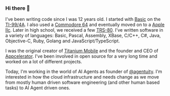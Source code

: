 ### Hi there 👋

I've been writing code since I was 12 years old. I started with [Basic](https://en.wikipedia.org/wiki/TI_BASIC_(TI_99/4A)) on the [TI-99/4A](https://en.wikipedia.org/wiki/TI-99/4A).  I also used a [Commodore 64](https://en.wikipedia.org/wiki/Commodore_64) and eventually moved on to a [Apple IIc](https://en.wikipedia.org/wiki/Apple_IIc).  Later in high school, we received a few [TRS-80](https://en.wikipedia.org/wiki/TRS-80). I've written software in a variety of languages: Basic, Pascal, Assembly, XBase, C/C++, C#, Java, Objective-C, Ruby, Golang and JavaScript/TypeScript.

I was the original creator of [Titanium Mobile](https://en.wikipedia.org/wiki/Titanium_SDK) and the founder and CEO of [Appcelerator](https://en.wikipedia.org/wiki/Appcelerator).  I've been involved in open source for a very long time and worked on a lot of different projects.

Today, I'm working in the world of AI Agents as founder of [@agentuity](https://agentuity.com).  I'm interested in how the cloud infrastructure and needs change as we move from mostly human driven software engineering (and other human based tasks) to AI Agent driven ones.
